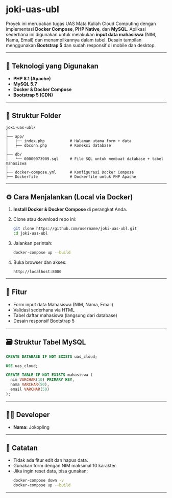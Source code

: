 # joki-uas-ubl

Proyek ini merupakan tugas UAS Mata Kuliah Cloud Computing dengan implementasi **Docker Compose**, **PHP Native**, dan **MySQL**. Aplikasi sederhana ini digunakan untuk melakukan **input data mahasiswa** (NIM, Nama, Email) dan menampilkannya dalam tabel. Desain tampilan menggunakan **Bootstrap 5** dan sudah responsif di mobile dan desktop.

---

## 🔧 Teknologi yang Digunakan

- **PHP 8.1 (Apache)**
- **MySQL 5.7**
- **Docker & Docker Compose**
- **Bootstrap 5 (CDN)**

---

## 📂 Struktur Folder

```
joki-uas-ubl/
│
├── app/
│   ├── index.php           # Halaman utama form + data
│   ├── dbconn.php          # Koneksi database
│
├── db/
│   └── 00000073909.sql     # File SQL untuk membuat database + tabel mahasiswa
│
├── docker-compose.yml      # Konfigurasi Docker Compose
├── Dockerfile              # Dockerfile untuk PHP Apache
```

---

## ⚙️ Cara Menjalankan (Local via Docker)

1. **Install Docker & Docker Compose** di perangkat Anda.
2. Clone atau download repo ini:
   ```bash
   git clone https://github.com/username/joki-uas-ubl.git
   cd joki-uas-ubl
   ```
3. Jalankan perintah:
   ```bash
   docker-compose up --build
   ```

4. Buka browser dan akses:
   ```
   http://localhost:8080
   ```

---

## 🧾 Fitur

- Form input data Mahasiswa (NIM, Nama, Email)
- Validasi sederhana via HTML
- Tabel daftar mahasiswa (langsung dari database)
- Desain responsif Bootstrap 5

---

## 🗃 Struktur Tabel MySQL

```sql
CREATE DATABASE IF NOT EXISTS uas_cloud;

USE uas_cloud;

CREATE TABLE IF NOT EXISTS mahasiswa (
  nim VARCHAR(10) PRIMARY KEY,
  nama VARCHAR(50),
  email VARCHAR(50)
);
```

---

## 👨‍💻 Developer

- **Nama:** Jokopling

---

## 📌 Catatan

- Tidak ada fitur edit dan hapus data.
- Gunakan form dengan NIM maksimal 10 karakter.
- Jika ingin reset data, bisa gunakan:
   ```bash
   docker-compose down -v
   docker-compose up --build
   ```

---